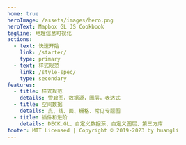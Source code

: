 ```yaml
---
home: true
heroImage: /assets/images/hero.png
heroText: Mapbox GL JS Cookbook
tagline: 地理信息可视化
actions:
  - text: 快速开始
    link: /starter/
    type: primary
  - text: 样式规范
    link: /style-spec/
    type: secondary
features:
  - title: 样式规范
    details: 雪碧图，数据源，图层，表达式
  - title: 空间数据
    details: 点、线、面、栅格、常见专题图
  - title: 插件和进阶
    details: DECK.GL、自定义数据源、自定义图层、第三方库
footer: MIT Licensed | Copyright © 2019-2023 by huangli
---
```

